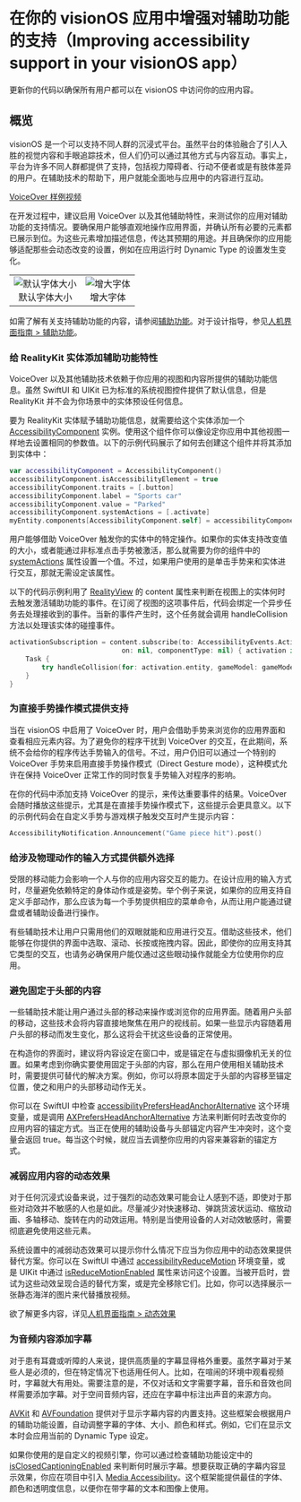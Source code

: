 # 在你的 visionOS 应用中增强对辅助功能的支持（Improving accessibility support in your visionOS app）

更新你的代码以确保所有用户都可以在 visionOS 中访问你的应用内容。

## 概览

visionOS 是一个可以支持不同人群的沉浸式平台。虽然平台的体验融合了引人入胜的视觉内容和手眼追踪技术，但人们仍可以通过其他方式与内容互动。事实上，平台为许多不同人群都提供了支持，包括视力障碍者、行动不便者或是有肢体差异的用户。在辅助技术的帮助下，用户就能全面地与应用中的内容进行互动。

[VoiceOver 样例视频](https://docs-assets.developer.apple.com/published/7a7d5c61aa25072baede1f25ba8a665b/VoiceOver-demo.mp4)

在开发过程中，建议启用 VoiceOver 以及其他辅助特性，来测试你的应用对辅助功能的支持情况。要确保用户能够直观地操作应用界面，并确认所有必要的元素都已展示到位。为这些元素增加描述信息，传达其预期的用途。并且确保你的应用能够适配那些会动态改变的设置，例如在应用运行时 Dynamic Type 的设置发生变化。

<table>
  <tr>
    <td align="center">
      <img src="https://docs-assets.developer.apple.com/published/ab16e10f61f3303fc759040c2e2013ef/dynamic-type-off@2x.png" alt="默认字体大小"/>
      <br />默认字体大小
    </td>
    <td align="center">
      <img src="https://docs-assets.developer.apple.com/published/668b545761521bd2676f1a17753f074a/dynamic-type-on@2x.png" alt="增大字体"/>
      <br />增大字体
    </td>
  </tr>
</table>

如需了解有关支持辅助功能的内容，请参阅[辅助功能](https://developer.apple.com/documentation/Accessibility)。对于设计指导，参见[人机界面指南 > 辅助功能](https://developer.apple.com/design/human-interface-guidelines/accessibility)。

### 给 RealityKit 实体添加辅助功能特性

VoiceOver 以及其他辅助技术依赖于你应用的视图和内容所提供的辅助功能信息。虽然 SwiftUI 和 UIKit 已为标准的系统视图控件提供了默认信息，但是 RealityKit 并不会为你场景中的实体预设任何信息。

要为 RealityKit 实体赋予辅助功能信息，就需要给这个实体添加一个 [AccessibilityComponent](https://developer.apple.com/documentation/RealityKit/AccessibilityComponent) 实例。使用这个组件你可以像设定你应用中其他视图一样地去设置相同的参数值。以下的示例代码展示了如何去创建这个组件并将其添加到实体中：

```swift
var accessibilityComponent = AccessibilityComponent()
accessibilityComponent.isAccessibilityElement = true
accessibilityComponent.traits = [.button]
accessibilityComponent.label = "Sports car"
accessibilityComponent.value = "Parked"
accessibilityComponent.systemActions = [.activate]
myEntity.components[AccessibilityComponent.self] = accessibilityComponent
```

用户能够借助 VoiceOver 触发你的实体中的特定操作。如果你的实体支持改变值的大小，或者能通过非标准点击手势被激活，那么就需要为你的组件中的 [systemActions](https://developer.apple.com/documentation/RealityKit/AccessibilityComponent/systemActions) 属性设置一个值。不过，如果用户使用的是单击手势来和实体进行交互，那就无需设定该属性。

以下的代码示例利用了 [RealityView](https://developer.apple.com/documentation/RealityKit/RealityView) 的 content 属性来判断在视图上的实体何时去触发激活辅助功能的事件。在订阅了视图的这项事件后，代码会绑定一个异步任务去处理接收到的事件。当新的事件产生时，这个任务就会调用 handleCollision 方法以处理该实体的碰撞事件。

```swift
activationSubscription = content.subscribe(to: AccessibilityEvents.Activate.self, 
                            on: nil, componentType: nil) { activation in
    Task {
        try handleCollision(for: activation.entity, gameModel: gameModel)
    }
}
```

### 为直接手势操作模式提供支持

当在 visionOS 中启用了 VoiceOver 时，用户会借助手势来浏览你的应用界面和查看相应元素内容。为了避免你的程序干扰到 VoiceOver 的交互，在此期间，系统不会给你的程序传达手势输入的信号。不过，用户仍旧可以通过一个特别的 VoiceOver 手势来启用直接手势操作模式（Direct Gesture mode），这种模式允许在保持 VoiceOver 正常工作的同时恢复手势输入对程序的影响。

在你的代码中添加支持 VoiceOver 的提示，来传达重要事件的结果。VoiceOver 会随时播放这些提示，尤其是在直接手势操作模式下，这些提示会更具意义。以下的示例代码会在自定义手势与游戏棋子触发交互时产生提示内容：

```swift
AccessibilityNotification.Announcement("Game piece hit").post()
```

### 给涉及物理动作的输入方式提供额外选择

受限的移动能力会影响一个人与你的应用内容交互的能力。在设计应用的输入方式时，尽量避免依赖特定的身体动作或是姿势。举个例子来说，如果你的应用支持自定义手部动作，那么应该为每一个手势提供相应的菜单命令，从而让用户能通过键盘或者辅助设备进行操作。

有些辅助技术让用户只需用他们的双眼就能和应用进行交互。借助这些技术，他们能够在你提供的界面中选取、滚动、长按或拖拽内容。因此，即使你的应用支持其它类型的交互，也请务必确保用户能仅通过这些眼动操作就能全方位使用你的应用。

### 避免固定于头部的内容

一些辅助技术能让用户通过头部的移动来操作或浏览你的应用界面。随着用户头部的移动，这些技术会将内容直接地聚焦在用户的视线前。如果一些显示内容随着用户头部的移动而发生变化，那么这将会干扰这些设备的正常使用。

在构造你的界面时，建议将内容设定在窗口中，或是锚定在与虚拟摄像机无关的位置。如果考虑到你确实要使用固定于头部的内容，那么在用户使用相关辅助技术时，需要提供可替代的解决方案。例如，你可以将原本固定于头部的内容移至锚定位置，使之和用户的头部移动动作无关。

你可以在 SwiftUI 中检查 [accessibilityPrefersHeadAnchorAlternative](https://developer.apple.com/documentation/SwiftUI/EnvironmentValues/accessibilityPrefersHeadAnchorAlternative) 这个环境变量，或是调用 [AXPrefersHeadAnchorAlternative](https://developer.apple.com/documentation/Accessibility/AXPrefersHeadAnchorAlternative()) 方法来判断何时去改变你的应用内容的锚定方式。当正在使用的辅助设备与头部锚定内容产生冲突时，这个变量会返回 true。每当这个时候，就应当去调整你应用的内容来兼容新的锚定方式。

### 减弱应用内容的动态效果

对于任何沉浸式设备来说，过于强烈的动态效果可能会让人感到不适，即使对于那些对动效并不敏感的人也是如此。尽量减少对快速移动、弹跳货波状运动、缩放动画、多轴移动、旋转在内的动效运用。特别是当使用设备的人对动效敏感时，需要彻底避免使用这些元素。

系统设置中的减弱动态效果可以提示你什么情况下应当为你应用中的动态效果提供替代方案。你可以在 SwiftUI 中通过 [accessibilityReduceMotion](https://developer.apple.com/documentation/SwiftUI/EnvironmentValues/accessibilityReduceMotion) 环境变量，或是 UIKit 中通过 [isReduceMotionEnabled](https://developer.apple.com/documentation/uikit/uiaccessibility/1615133-isreducemotionenabled) 属性来访问这个设置。当被开启时，尝试为这些动效呈现合适的替代方案，或是完全移除它们。比如，你可以选择展示一张静态海洋的图片来代替播放视频。

欲了解更多内容，详见[人机界面指南 > 动态效果](https://developer.apple.com/design/human-interface-guidelines/motion#visionOS)

### 为音频内容添加字幕

对于患有耳聋或听障的人来说，提供高质量的字幕显得格外重要。虽然字幕对于某些人是必须的，但在特定情况下也适用任何人。比如，在喧闹的环境中观看视频时，字幕就大有用处。需要注意的是，不仅对话和文字需要字幕，音乐和音效也同样需要添加字幕。对于空间音频内容，还应在字幕中标注出声音的来源方向。

[AVKit](https://developer.apple.com/documentation/avkit) 和 [AVFoundation](https://developer.apple.com/documentation/avfoundation) 提供对于显示字幕内容的内置支持。这些框架会根据用户的辅助功能设置，自动调整字幕的字体、大小、颜色和样式。例如，它们在显示文本时会应用当前的 Dynamic Type 设定。

如果你使用的是自定义的视频引擎，你可以通过检查辅助功能设定中的 [isClosedCaptioningEnabled](https://developer.apple.com/documentation/uikit/uiaccessibility/1615112-isclosedcaptioningenabled) 来判断何时展示字幕。想要获取正确的字幕内容显示效果，你应在项目中引入 [Media Accessibility](https://developer.apple.com/documentation/MediaAccessibility)。这个框架能提供最佳的字体、颜色和透明度信息，以便你在带字幕的文本和图像上使用。